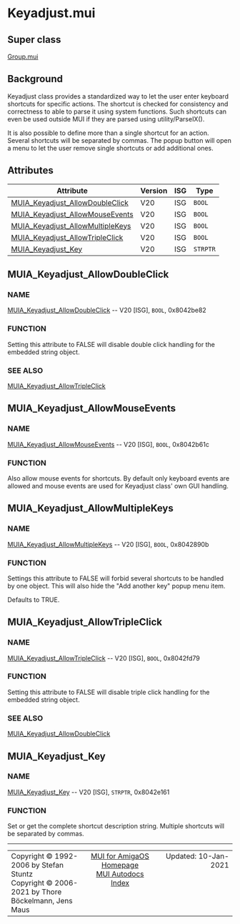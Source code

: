 # Keyadjust.mui
## Super class
[Group.mui](MUI_Group.md)
## Background
Keyadjust class provides a standardized way to let the user enter keyboard
shortcuts for specific actions. The shortcut is checked for consistency and
correctness to able to parse it using system functions. Such shortcuts can even
be used outside MUI if they are parsed using utility/ParseIX().

It is also possible to define more than a single shortcut for an action. Several
shortcuts will be separated by commas. The popup button will open a menu to let
the user remove single shortcuts or add additional ones.
## Attributes
Attribute|Version|ISG|Type
---------|-------|---|----
[MUIA_Keyadjust_AllowDoubleClick](MUI_Keyadjust.md/#MUIA_Keyadjust_AllowDoubleClick)|V20|ISG|`BOOL`
[MUIA_Keyadjust_AllowMouseEvents](MUI_Keyadjust.md/#MUIA_Keyadjust_AllowMouseEvents)|V20|ISG|`BOOL`
[MUIA_Keyadjust_AllowMultipleKeys](MUI_Keyadjust.md/#MUIA_Keyadjust_AllowMultipleKeys)|V20|ISG|`BOOL`
[MUIA_Keyadjust_AllowTripleClick](MUI_Keyadjust.md/#MUIA_Keyadjust_AllowTripleClick)|V20|ISG|`BOOL`
[MUIA_Keyadjust_Key](MUI_Keyadjust.md/#MUIA_Keyadjust_Key)|V20|ISG|`STRPTR`

## MUIA_Keyadjust_AllowDoubleClick
### NAME
[MUIA_Keyadjust_AllowDoubleClick](MUI_Keyadjust.md/#MUIA_Keyadjust_AllowDoubleClick) -- V20 [ISG], `BOOL`, 0x8042be82

### FUNCTION
Setting this attribute to FALSE will disable double click handling for the
embedded string object.

### SEE ALSO
[MUIA_Keyadjust_AllowTripleClick](MUI_Keyadjust.md/#MUIA_Keyadjust_AllowTripleClick)

## MUIA_Keyadjust_AllowMouseEvents
### NAME
[MUIA_Keyadjust_AllowMouseEvents](MUI_Keyadjust.md/#MUIA_Keyadjust_AllowMouseEvents) -- V20 [ISG], `BOOL`, 0x8042b61c

### FUNCTION
Also allow mouse events for shortcuts. By default only keyboard events are
allowed and mouse events are used for Keyadjust class' own GUI handling.

## MUIA_Keyadjust_AllowMultipleKeys
### NAME
[MUIA_Keyadjust_AllowMultipleKeys](MUI_Keyadjust.md/#MUIA_Keyadjust_AllowMultipleKeys) -- V20 [ISG], `BOOL`, 0x8042890b

### FUNCTION
Settings this attribute to FALSE will forbid several shortcuts to be handled
by one object. This will also hide the "Add another key" popup menu item.

Defaults to TRUE.

## MUIA_Keyadjust_AllowTripleClick
### NAME
[MUIA_Keyadjust_AllowTripleClick](MUI_Keyadjust.md/#MUIA_Keyadjust_AllowTripleClick) -- V20 [ISG], `BOOL`, 0x8042fd79

### FUNCTION
Setting this attribute to FALSE will disable triple click handling for the
embedded string object.

### SEE ALSO
[MUIA_Keyadjust_AllowDoubleClick](MUI_Keyadjust.md/#MUIA_Keyadjust_AllowDoubleClick)

## MUIA_Keyadjust_Key
### NAME
[MUIA_Keyadjust_Key](MUI_Keyadjust.md/#MUIA_Keyadjust_Key) -- V20 [ISG], `STRPTR`, 0x8042e161

### FUNCTION
Set or get the complete shortcut description string. Multiple shortcuts will
be separated by commas.

----
<table class='compact' style='border: none; border-spacing: 0px; margin: 0px' width='100%'>
<tr>
<td style='text-align: left; vertical-align: top' width='33%'>Copyright &copy 1992-2006 by Stefan Stuntz<br>Copyright &copy 2006-2021 by Thore B&ouml;ckelmann, Jens Maus</TD>
<td style='text-align: center; vertical-align: top' width='33%'>
<a href=http://github.com/amiga-mui/muidev>MUI for AmigaOS Homepage</a><br>
<a href=http://github.com/amiga-mui/muidev/autodocs/autodocs.md>MUI Autodocs Index</a>
</td>
<td style='text-align: right; vertical-align: top' width='33%'>Updated: 10-Jan-2021</td>
</tr>
</table>
